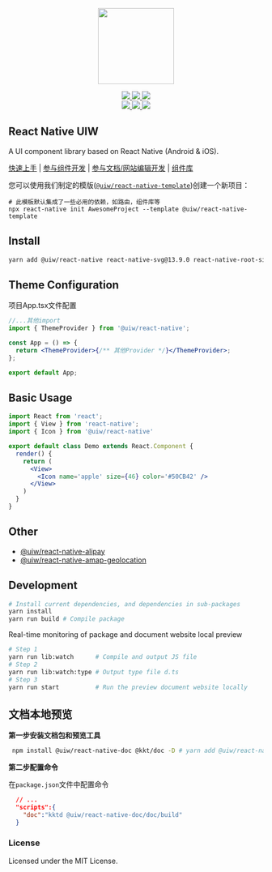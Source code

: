 <p align="center">
  <a href="https://uiwjs.github.io">
    <img width="150" src="https://raw.githubusercontent.com/uiwjs/uiw/92f189f53312f1177466f48991736f95f86da0a6/src/assets/logo-README.svg?sanitize=true">
  </a>
</p>
<p align="center">
  <a href="https://github.com/uiwjs/react-native-uiw/issues">
    <img src="https://img.shields.io/github/issues/uiwjs/react-native-uiw.svg">
  </a>
  <a href="https://github.com/uiwjs/react-native-uiw/network">
    <img src="https://img.shields.io/github/forks/uiwjs/react-native-uiw.svg">
  </a>
  <a href="https://github.com/uiwjs/react-native-uiw/stargazers">
    <img src="https://img.shields.io/github/stars/uiwjs/react-native-uiw.svg">
  </a>
  <br>
  <a href="https://github.com/uiwjs/react-native-uiw/releases">
    <img src="https://img.shields.io/github/release/uiwjs/react-native-uiw.svg">
  </a>
  <a href="https://github.com/uiwjs/react-native-uiw">
    <img src="https://img.shields.io/dub/l/vibe-d.svg">
  </a>
  <a href="https://www.npmjs.com/package/@uiw/react-native">
    <img src="https://img.shields.io/npm/v/@uiw/react-native.svg">
  </a>
</p>

React Native UIW
---

A UI component library based on React Native (Android & iOS).

[快速上手](https://uimjs.github.io/#/docs/getting-started) | [参与组件开发](https://uimjs.github.io/#/docs/development/components) | [参与文档/网站编辑开发](https://uimjs.github.io/#/docs/development/document) | [组件库](https://uimjs.github.io/#/components/about)

您可以使用我们制定的模版([`@uiw/react-native-template`](https://github.com/uiwjs/react-native-template))创建一个新项目：

<!--rehype:style=background-color: rgb(118 247 149);-->
```shell
# 此模板默认集成了一些必用的依赖，如路由，组件库等
npx react-native init AwesomeProject --template @uiw/react-native-template
```

## Install
```bash
yarn add @uiw/react-native react-native-svg@13.9.0 react-native-root-siblings@4.1.1  react-native-gesture-handler@2.8.0
```

## Theme Configuration
  项目App.tsx文件配置

```jsx
//...其他import
import { ThemeProvider } from '@uiw/react-native';

const App = () => {
  return <ThemeProvider>{/** 其他Provider */}</ThemeProvider>;
};

export default App;
```

## Basic Usage

```jsx
import React from 'react';
import { View } from 'react-native';
import { Icon } from '@uiw/react-native'

export default class Demo extends React.Component {
  render() {
    return (
      <View>
        <Icon name='apple' size={46} color='#50CB42' />
      </View>
    )
  }
}
```

## Other

- [@uiw/react-native-alipay](https://github.com/uiwjs/react-native-alipay)
- [@uiw/react-native-amap-geolocation](https://github.com/uiwjs/react-native-amap-geolocation)

## Development

```bash
# Install current dependencies, and dependencies in sub-packages
yarn install
yarn run build # Compile package
```

Real-time monitoring of package and document website local preview

```bash
# Step 1
yarn run lib:watch      # Compile and output JS file
# Step 2
yarn run lib:watch:type # Output type file d.ts
# Step 3
yarn run start          # Run the preview document website locally
```

## 文档本地预览

**第一步安装文档包和预览工具**

```bash
 npm install @uiw/react-native-doc @kkt/doc -D # yarn add @uiw/react-native-doc @kkt/doc -D
```

**第二步配置命令**

在`package.json`文件中配置命令

```json
  // ... 
  "scripts":{
    "doc":"kktd @uiw/react-native-doc/doc/build"
  }
```


### License

Licensed under the MIT License.
